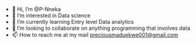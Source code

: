- 👋 Hi, I’m @P-Nneka
- 👀 I’m interested in Data science 
- 🌱 I’m currently learning Entry level Data analytics
- 💞️ I’m looking to collaborate on anything programming that involves data
- 📫 How to reach me at my mail preciousmaduekwe001@gmail.com

<!---
P-Nneka/P-Nneka is a ✨ special ✨ repository because its `README.md` (this file) appears on your GitHub profile.
You can click the Preview link to take a look at your changes.
--->
